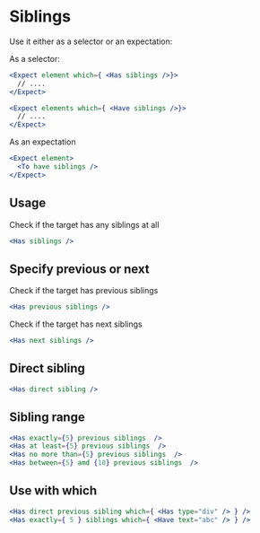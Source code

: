 # Siblings

Use it either as a selector or an expectation:

As a selector:

```jsx
<Expect element which={ <Has siblings />}>
  // ....
</Expect>

<Expect elements which={ <Have siblings />}>
  // ....
</Expect>
```

As an expectation

```jsx
<Expect element>
  <To have siblings />
</Expect>
```

## Usage

Check if the target has any siblings at all

```jsx
<Has siblings />
```

## Specify previous or next

Check if the target has previous siblings

```jsx
<Has previous siblings />
```

Check if the target has next siblings

```jsx
<Has next siblings />
```

## Direct sibling

```jsx
<Has direct sibling />
```

## Sibling range

```jsx
<Has exactly={5} previous siblings  />
<Has at least={5} previous siblings  />
<Has no more than={5} previous siblings  />
<Has between={5} amd {10} previous siblings  />
```

## Use with which

```jsx
<Has direct previous sibling which={ <Has type="div" /> } />
<Has exactly={ 5 } siblings which={ <Have text="abc" /> } />
```
